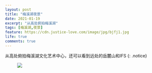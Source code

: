 ```yaml
---
layout: post
title: "梅溪湖夜景"
date: 2021-01-19
excerpt: "从高处俯拍梅溪湖"
tags: [梅溪湖,夜景]
feature: https://cdn.justice-love.com/image/jpg/bjfj1.jpg
life: true
comments: true
---
```

从高处俯拍梅溪湖文化艺术中心，还可以看到远处的岳麓山和IFS
{: .notice}
<figure>
    <img src="{{ site.staticUrl }}/image/jpeg/meixihuyejing0.jpeg?imageMogr2/auto-orient" />
</figure>
